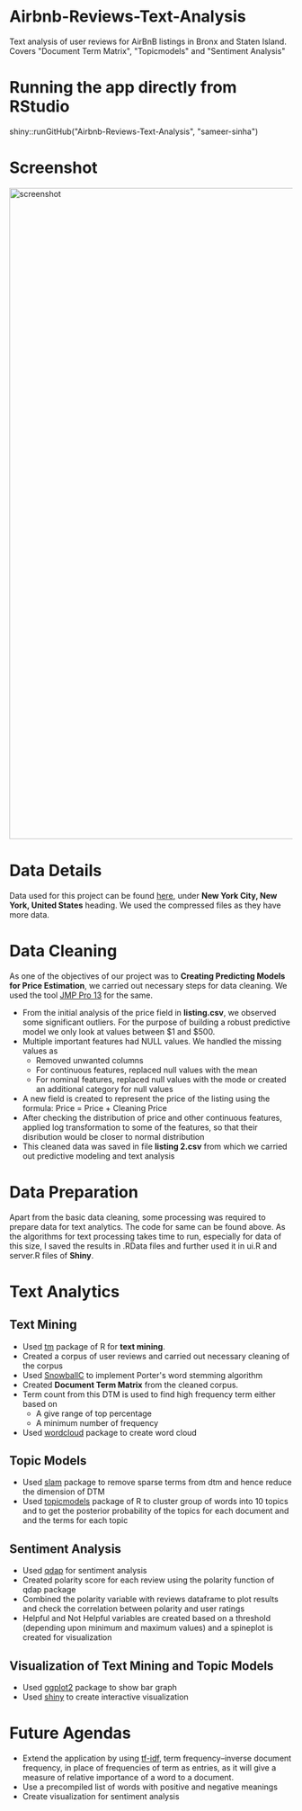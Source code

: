 # Airbnb-Reviews-Text-Analysis
Text analysis of user reviews for AirBnB listings in Bronx and Staten Island. Covers "Document Term Matrix", "Topicmodels" and "Sentiment Analysis"

# Running the app directly from RStudio   
shiny::runGitHub("Airbnb-Reviews-Text-Analysis", "sameer-sinha")

# Screenshot
<img width="1158" alt="screenshot" src="https://cloud.githubusercontent.com/assets/23367652/26611123/07ceb346-457a-11e7-9830-25ed24288ed3.png">


# Data Details
Data used for this project can be found [here](http://insideairbnb.com/get-the-data.html), under __New York City, New York, United States__ heading. We used the compressed files as they have more data.

# Data Cleaning

As one of the objectives of our project was to __Creating Predicting Models for Price Estimation__, we carried out necessary steps for data cleaning. We used the tool [JMP Pro 13](https://www.jmp.com/en_us/home.html) for the same.

* From the initial analysis of the price field in __listing.csv__, we observed some significant outliers. For the purpose of building a robust predictive model we only look at values between $1 and $500.
* Multiple important features had NULL values. We handled the missing values as
  * Removed unwanted columns
  * For continuous features, replaced null values with the mean
  * For nominal features, replaced null values with the mode or created an additional category for null values
* A new field is created to represent the price of the listing using the formula: Price = Price + Cleaning Price
* After checking the distribution of price and other continuous features, applied log transformation to some of the features, so that their disribution would be closer to normal distribution
* This cleaned data was saved in file __listing 2.csv__ from which we carried out predictive modeling and text analysis

# Data Preparation

Apart from the basic data cleaning, some processing was required to prepare data for text analytics. The code for same can be found above. As the algorithms for text processing takes time to run, especially for data of this size, I saved the results in .RData files and further used it in ui.R and server.R files of __Shiny__.

# Text Analytics

## Text Mining
* Used [tm](https://cran.r-project.org/web/packages/tm/vignettes/tm.pdf) package of R for __text mining__.
 * Created a corpus of user reviews and carried out necessary cleaning of the corpus
 * Used [SnowballC](https://cran.r-project.org/web/packages/SnowballC/SnowballC.pdf) to implement Porter's word stemming algorithm
 * Created __Document Term Matrix__ from the cleaned corpus.
 * Term count from this DTM is used to find high frequency term either based on 
   * A give range of top percentage
   * A minimum number of frequency
* Used [wordcloud](https://cran.r-project.org/web/packages/wordcloud/wordcloud.pdf) package to create word cloud

## Topic Models
* Used [slam](https://cran.r-project.org/web/packages/slam/slam.pdf) package to remove sparse terms from dtm and hence reduce the dimension of DTM
* Used [topicmodels](https://cran.r-project.org/web/packages/topicmodels/vignettes/topicmodels.pdf) package of R to cluster group of words into 10 topics and to get the posterior probability of the topics for each document and and the terms for each topic

## Sentiment Analysis
* Used [qdap](https://cran.r-project.org/web/packages/qdap/qdap.pdf) for sentiment analysis 
* Created polarity score for each review using the polarity function of qdap package
* Combined the polarity variable with reviews dataframe to plot results and check the correlation between polarity and user ratings
* Helpful and Not Helpful variables are created based on a threshold (depending upon minimum and maximum values) and a spineplot is created for visualization

## Visualization of Text Mining and Topic Models
* Used [ggplot2](https://cran.r-project.org/web/packages/ggplot2/ggplot2.pdf) package to show bar graph  
* Used [shiny](http://shiny.rstudio.com/) to create interactive visualization

# Future Agendas
* Extend the application by using [tf-idf](https://en.wikipedia.org/wiki/Tf%E2%80%93idf), term frequency–inverse document frequency, in place of frequencies of term as entries, as it will give a measure of relative importance of a word to a document.
* Use a precompiled list of words with positive and negative meanings
* Create visualization for sentiment analysis
